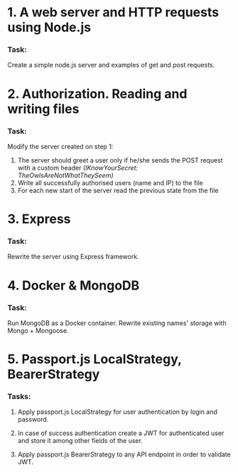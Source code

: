 # 1. A web server and HTTP requests using Node.js
### Task:
Create a simple node.js server and examples of get and post requests.

# 2. Authorization. Reading and writing files
### Task:
Modify the server created on step 1:
1. The server should greet a user only if he/she sends the POST request with a custom header *(IKnowYourSecret: TheOwlsAreNotWhatTheySeem)*
2. Write all successfully authorised users (name and IP) to the file
3. For each new start of the server read the previous state from the file

# 3. Express
### Task:
Rewrite the server using Express framework.

# 4. Docker & MongoDB
### Task:
Run MongoDB as a Docker container. Rewrite existing names' storage with Mongo + Mongoose.

# 5. Passport.js LocalStrategy, BearerStrategy
### Tasks:
1. Apply passport.js LocalStrategy for user authentication by login and password.

2. In case of success authentication create a JWT for authenticated user and store it among other fields of the user.

3. Apply passport.js BearerStrategy to any API endpoint in order to validate JWT.